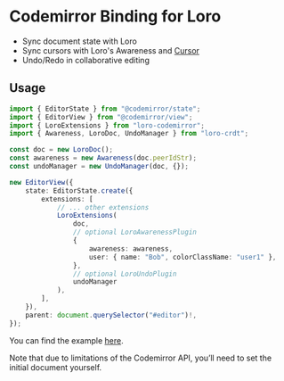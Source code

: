 # Codemirror Binding for Loro

-   Sync document state with Loro
-   Sync cursors with Loro's Awareness and [Cursor](https://loro.dev/docs/tutorial/cursor)
-   Undo/Redo in collaborative editing

## Usage

```ts
import { EditorState } from "@codemirror/state";
import { EditorView } from "@codemirror/view";
import { LoroExtensions } from "loro-codemirror";
import { Awareness, LoroDoc, UndoManager } from "loro-crdt";

const doc = new LoroDoc();
const awareness = new Awareness(doc.peerIdStr);
const undoManager = new UndoManager(doc, {});

new EditorView({
    state: EditorState.create({
        extensions: [
            // ... other extensions
            LoroExtensions(
                doc,
                // optional LoroAwarenessPlugin
                {
                    awareness: awareness,
                    user: { name: "Bob", colorClassName: "user1" },
                },
                // optional LoroUndoPlugin
                undoManager
            ),
        ],
    }),
    parent: document.querySelector("#editor")!,
});
```

You can find the example [here](https://github.com/loro-dev/loro-codemirror/tree/main/example).

Note that due to limitations of the Codemirror API, you’ll need to set the initial document yourself.
